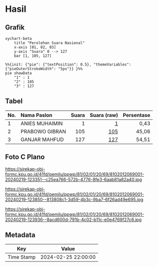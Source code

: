 # Hasil

## Grafik

```mermaid
xychart-beta
    title "Perolehan Suara Nasional"
    x-axis [01, 02, 03]
    y-axis "Suara" 0 --> 127
    bar [1, 105, 127]
```

```mermaid
%%{init: {"pie": {"textPosition": 0.5}, "themeVariables": {"pieOuterStrokeWidth": "5px"}} }%%
pie showData
    "1" : 1
    "2" : 105
    "3" : 127
```

## Tabel

| No. | Nama Paslon    | Suara | Suara (raw) | Persentase |
|:--- |:-------------- | -----:| -----------:| ----------:|
| 1   | ANIES MUHAIMIN | 1     | [1][p-1]    | 0,43       |
| 2   | PRABOWO GIBRAN | 105   | [105][p-2]  | 45,06      |
| 3   | GANJAR MAHFUD  | 127   | [127][p-3]  | 54,51      |


[p-1]: https://github.com/gigit-pemilu/pemilu-2024/blob/main/pilpres/hitung-suara/sub/81-maluku/sub/02-maluku-tenggara/sub/01-kei-kecil/sub/2069-loon/sub/001-tps/sub/paslon-1.txt
[p-2]: https://github.com/gigit-pemilu/pemilu-2024/blob/main/pilpres/hitung-suara/sub/81-maluku/sub/02-maluku-tenggara/sub/01-kei-kecil/sub/2069-loon/sub/001-tps/sub/paslon-2.txt
[p-3]: https://github.com/gigit-pemilu/pemilu-2024/blob/main/pilpres/hitung-suara/sub/81-maluku/sub/02-maluku-tenggara/sub/01-kei-kecil/sub/2069-loon/sub/001-tps/sub/paslon-3.txt

## Foto C Plano

https://sirekap-obj-formc.kpu.go.id/41fd/pemilu/ppwp/81/02/01/20/69/8102012069001-20240219-123351--c25ea766-572b-4776-8fe3-6aab81a82a40.jpg

https://sirekap-obj-formc.kpu.go.id/41fd/pemilu/ppwp/81/02/01/20/69/8102012069001-20240219-123850--813808c1-3d59-4b3c-9ba7-6f26ad49e695.jpg

https://sirekap-obj-formc.kpu.go.id/41fd/pemilu/ppwp/81/02/01/20/69/8102012069001-20240219-123936--8acd600d-791b-4c02-b11c-e0e4769f27c6.jpg


## Metadata

| Key        | Value               |
| ---------- | ------------------- |
| Time Stamp | 2024-02-25 22:00:00 |



